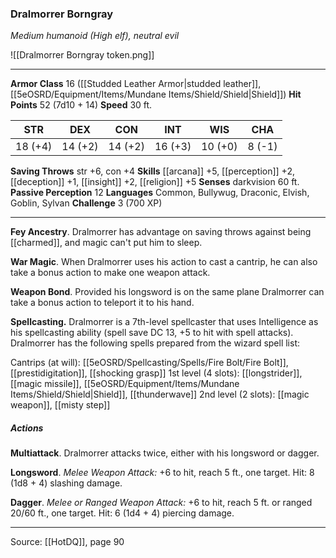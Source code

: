 ### Dralmorrer Borngray
_Medium humanoid (High elf), neutral evil_

![[Dralmorrer Borngray token.png]]


---

**Armor Class** 16 ([[Studded Leather Armor|studded leather]], [[5eOSRD/Equipment/Items/Mundane Items/Shield/Shield|Shield]])
**Hit Points** 52 (7d10 + 14)
**Speed** 30 ft.

| STR     | DEX     | CON     | INT     | WIS     | CHA     |
|---------|---------|---------|---------|---------|---------|
| 18 (+4) | 14 (+2) | 14 (+2) | 16 (+3) | 10 (+0) | 8 (-1) |

**Saving Throws** str +6, con +4
**Skills** [[arcana]] +5, [[perception]] +2, [[deception]] +1, [[insight]] +2, [[religion]] +5
**Senses** darkvision 60 ft.
**Passive Perception** 12
**Languages** Common, Bullywug, Draconic, Elvish, Goblin, Sylvan
**Challenge** 3 (700 XP)

---

**Fey Ancestry**. Dralmorrer has advantage on saving throws against being [[charmed]], and magic can't put him to sleep.

**War Magic**. When Dralmorrer uses his action to cast a cantrip, he can also take a bonus action to make one weapon attack.

**Weapon Bond**. Provided his longsword is on the same plane Dralmorrer can take a bonus action to teleport it to his hand.

**Spellcasting.** Dralmorrer is a 7th-level spellcaster that uses Intelligence as his spellcasting ability (spell save DC 13, +5 to hit with spell attacks). Dralmorrer has the following spells prepared from the wizard spell list:

Cantrips (at will): [[5eOSRD/Spellcasting/Spells/Fire Bolt/Fire Bolt]], [[prestidigitation]], [[shocking grasp]]
1st level (4 slots): [[longstrider]], [[magic missile]], [[5eOSRD/Equipment/Items/Mundane Items/Shield/Shield|Shield]], [[thunderwave]]
2nd level (2 slots): [[magic weapon]], [[misty step]]

##### Actions
**Multiattack**. Dralmorrer attacks twice, either with his longsword or dagger.

**Longsword**. _Melee Weapon Attack:_ +6 to hit, reach 5 ft., one target. Hit: 8 (1d8 + 4) slashing damage.

**Dagger**. _Melee or Ranged Weapon Attack:_ +6 to hit, reach 5 ft. or ranged 20/60 ft., one target. Hit: 6 (1d4 + 4) piercing damage.


---

Source: [[HotDQ]], page 90